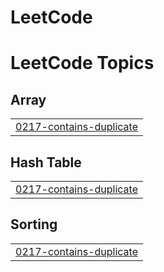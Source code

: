 # LeetCode
<!---LeetCode Topics Start-->
# LeetCode Topics
## Array
|  |
| ------- |
| [0217-contains-duplicate](https://github.com/shiv-eshwar/LeetCode/tree/master/0217-contains-duplicate) |
## Hash Table
|  |
| ------- |
| [0217-contains-duplicate](https://github.com/shiv-eshwar/LeetCode/tree/master/0217-contains-duplicate) |
## Sorting
|  |
| ------- |
| [0217-contains-duplicate](https://github.com/shiv-eshwar/LeetCode/tree/master/0217-contains-duplicate) |
<!---LeetCode Topics End-->